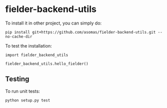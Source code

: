 # fielder-backend-utils

To install it in other project, you can simply do:

```
pip install git+https://github.com/asomas/fielder-backend-utils.git --no-cache-dir
```

To test the installation:

```
import fielder_backend_utils

fielder_backend_utils.hello_fielder()
```

## Testing

To run unit tests:

```
python setup.py test
```